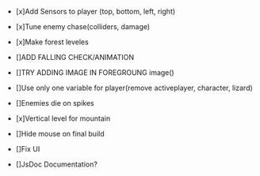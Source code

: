 - [x]Add Sensors to player (top, bottom, left, right)
- [x]Tune enemy chase(colliders, damage)
- [x]Make forest leveles
- []ADD FALLING CHECK/ANIMATION
- []TRY ADDING IMAGE IN FOREGROUNG image()
- []Use only one variable for player(remove activeplayer, character, lizard)
- []Enemies die on spikes
- [x]Vertical level for mountain
- []Hide mouse on final build
- []Fix UI

- []JsDoc Documentation?